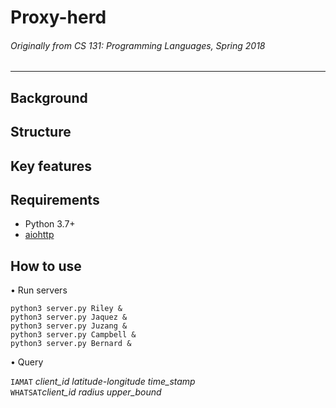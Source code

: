 # Proxy-herd
###### Originally from CS 131: Programming Languages, Spring 2018
---

## Background

## Structure

## Key features

## Requirements
- Python 3.7+
- [aiohttp](https://docs.aiohttp.org/en/stable/)

## How to use

• Run servers

```
python3 server.py Riley &
python3 server.py Jaquez &
python3 server.py Juzang &
python3 server.py Campbell &
python3 server.py Bernard &
```
• Query

`IAMAT` *client_id* *latitude-longitude* *time_stamp*  
`WHATSAT`*client_id* *radius* *upper_bound*